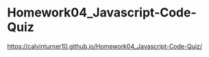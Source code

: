 # Homework04_Javascript-Code-Quiz
https://calvinturner10.github.io/Homework04_Javascript-Code-Quiz/

